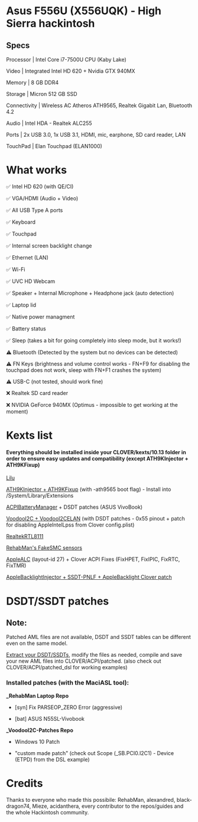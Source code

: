 
# Asus F556U (X556UQK) - High Sierra hackintosh



## Specs

Processor | Intel Core i7-7500U CPU (Kaby Lake)

Video | Integrated Intel HD 620 + Nvidia GTX 940MX

Memory | 8 GB DDR4

Storage | Micron 512 GB SSD

Connectivity | Wireless AC Atheros ATH9565, Realtek Gigabit Lan, Bluetooth 4.2

Audio | Intel HDA - Realtek ALC255

Ports | 2x USB 3.0, 1x USB 3.1, HDMI, mic, earphone, SD card reader, LAN

TouchPad | Elan Touchpad (ELAN1000)
  

# What works

✅ Intel HD 620 (with QE/CI)

  

✅ VGA/HDMI (Audio + Video)

  

✅ All USB Type A ports

  

✅ Keyboard

  

✅ Touchpad

  

✅ Internal screen backlight change

  

✅ Ethernet (LAN)

  

✅ Wi-Fi

  

✅ UVC HD Webcam

  

✅ Speaker + Internal Microphone + Headphone jack (auto detection)

  

✅ Laptop lid

  

✅ Native power managment

  

✅ Battery status



✅ ️Sleep (takes a bit for going completely into sleep mode, but it works!)



⚠️ Bluetooth (Detected by the system but no devices can be detected)



⚠️ FN Keys (brightness and volume control works - FN+F9 for disabling the touchpad does not work, sleep with FN+F1 crashes the system)

  

⚠️ USB-C (not tested, should work fine)

  

❌ Realtek SD card reader

  

❌ NVIDIA GeForce 940MX (Optimus - impossible to get working at the moment)

  

# Kexts list

  

#### Everything should be installed inside your CLOVER/kexts/10.13 folder in order to ensure easy updates and compatibility (except ATH9KInjector + ATH9KFixup)

  

[Lilu](https://github.com/acidanthera/Lilu)

  

[ATH9KInjector + ATH9KFixup](https://github.com/black-dragon74/ATH9KFixup) (with -ath9565 boot flag) - Install into /System/Library/Extensions

  

[ACPIBatteryManager](https://bitbucket.org/RehabMan/os-x-acpi-battery-driver/downloads/) + DSDT patches (ASUS VivoBook)

  

[VoodooI2C + VoodooI2CELAN](https://github.com/alexandred/VoodooI2C) (with DSDT patches - 0x55 pinout + patch for disabling AppleIntelLpss from Clover config.plist)

  

[RealtekRTL8111](https://github.com/Mieze/RTL8111_driver_for_OS_X)

  

[RehabMan's FakeSMC sensors](https://bitbucket.org/RehabMan/os-x-fakesmc-kozlek/downloads/)

  

[AppleALC](https://github.com/acidanthera/AppleALC) (layout-id 27) + Clover ACPI Fixes (FixHPET, FixIPIC, FixRTC, FixTMR)

  

[AppleBacklightInjector + SSDT-PNLF + AppleBacklight Clover patch](https://www.tonymacx86.com/threads/guide-laptop-backlight-control-using-applebacklightinjector-kext.218222/)

# DSDT/SSDT patches
## Note: 
Patched AML files are not available, DSDT and SSDT tables can be different even on the same model.

 [Extract your DSDT/SSDTs](https://www.tonymacx86.com/threads/guide-patching-laptop-dsdt-ssdts.152573/), modify the files as needed, compile and save your new AML files into CLOVER/ACPI/patched.
 (also check out CLOVER/ACPI/patched_dsl for working examples)  

### Installed patches (with the MaciASL tool):
**_RehabMan Laptop Repo**

- [syn] Fix PARSEOP_ZERO Error (aggressive)

- [bat] ASUS N55SL-Vivobook

  

**_VoodooI2C-Patches Repo**

- Windows 10 Patch

  

- "custom made patch" (check out Scope (_SB.PCI0.I2C1) - Device (ETPD) from the DSL example)

  

# Credits

Thanks to everyone who made this possibile: RehabMan, alexandred, black-dragon74, Mieze, acidanthera, every contributor to the repos/guides and the whole Hackintosh community.
